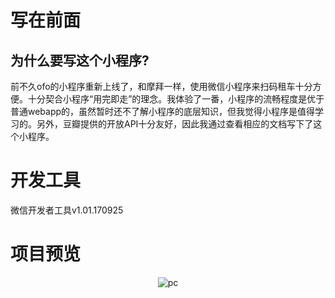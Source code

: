 # 写在前面
## 为什么要写这个小程序?
前不久ofo的小程序重新上线了，和摩拜一样，使用微信小程序来扫码租车十分方便。十分契合小程序“用完即走”的理念。我体验了一番，小程序的流畅程度是优于普通webapp的，虽然暂时还不了解小程序的底层知识，但我觉得小程序是值得学习的。另外，豆瓣提供的开放API十分友好，因此我通过查看相应的文档写下了这个小程序。

# 开发工具
微信开发者工具v1.01.170925

# 项目预览
<div align="center"><img src="https://kmac007.b0.upaiyun.com/react-news-app/pc-index.gif" alt="pc"/></div>